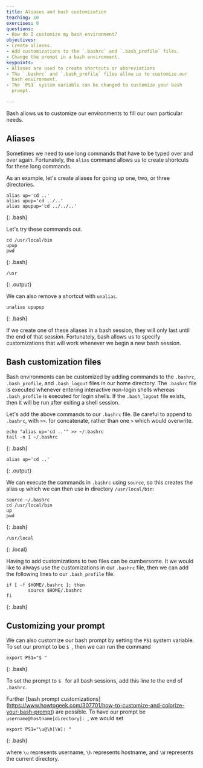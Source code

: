 ```yaml
---
title: Aliases and bash customization
teaching: 10
exercises: 0
questions:
- How do I customize my bash environment?
objectives:
- Create aliases.
- Add customizations to the `.bashrc` and `.bash_profile` files.
- Change the prompt in a bash environment.
keypoints:
- Aliases are used to create shortcuts or abbreviations
- The `.bashrc` and `.bash_profile` files allow us to customize our 
  bash environment.
- The `PS1` system variable can be changed to customize your bash
  prompt.

---
```


Bash allows us to customize our environments to fill our own
particular needs.

## Aliases

Sometimes we need to use long commands that have to be typed over and
over again.  Fortunately, the `alias` command allows us to create
shortcuts for these long commands.

As an example, let's create aliases for going up one, two, or three
directories.

~~~
alias up='cd ..'
alias upup='cd ../..'
alias upupup='cd ../../..'
~~~
{: .bash}

Let's try these commands out.

~~~
cd /usr/local/bin
upup
pwd
~~~
{: .bash}

~~~
/usr
~~~
{: .output}

We can also remove a shortcut with `unalias`.

~~~
unalias upupup
~~~
{: .bash}

If we create one of these aliases in a bash session, they will only
last until the end of that session. Fortunately, bash allows us to
specify customizations that will work whenever we begin a new bash
session.

## Bash customization files

Bash environments can be customized by adding commands to the
`.bashrc`, `.bash_profile`, and `.bash_logout` files in our home
directory.  The `.bashrc` file is executed whenever entering
interactive non-login shells whereas `.bash_profile` is executed for
login shells.  If the `.bash_logout` file exists, then it will be run
after exiting a shell session.

Let's add the above commands to our `.bashrc` file.
Be careful to append to `.bashrc`, with `>>`. for concatenate, rather than one 
`>` which would overwrite.
~~~
echo "alias up='cd ..'" >> ~/.bashrc
tail -n 1 ~/.bashrc
~~~
{: .bash}

~~~
alias up='cd ..'
~~~
{: .output}

We can execute the commands in `.bashrc` using `source`, so this creates the 
alias `up` which we can then use in directory `/usr/local/bin`:

~~~
source ~/.bashrc
cd /usr/local/bin
up
pwd
~~~
{: .bash}

~~~
/usr/local
~~~
{: .local}

Having to add customizations to two files can be cumbersome.  It we
would like to always use the customizations in our `.bashrc` file,
then we can add the following lines to our `.bash_profile` file.

~~~
if [ -f $HOME/.bashrc ]; then
        source $HOME/.bashrc
fi
~~~
{: .bash}

## Customizing your prompt

We can also customize our bash prompt by setting the `PS1` system
variable. To set our prompt to be `$ `, then we can run the command

~~~
export PS1="$ "
~~~
{: .bash}

To set the prompt to `$ ` for all bash sessions, add this line to the
end of `.bashrc`.

Further [bash prompt customizations]
(https://www.howtogeek.com/307701/how-to-customize-and-colorize-your-bash-prompt)
are possible.  To have our prompt be `username@hostname[directory]: `,
we would set

~~~
export PS1="\u@\h[\W]: "
~~~
{: .bash}

where `\u` represents username, `\h` represents hostname, and `\W`
represents the current directory.  

